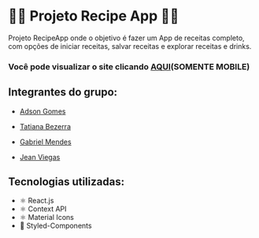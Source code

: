 <h1>🧑‍🍳 Projeto Recipe App 👨‍🍳</h1>

<p>Projeto RecipeApp onde o objetivo é fazer um App de receitas completo, com opções de iniciar receitas, salvar receitas e explorar receitas e drinks.</p>

<h3>Você pode visualizar o site clicando <a href="https://projeto-recipe-app-qng38rxln-marcsvinicius.vercel.app" target="_blank" >AQUI</a>(SOMENTE MOBILE)</h3>

<h2>Integrantes do grupo:</h2>
<ul>
  <li><a href="https://www.linkedin.com/in/ACoAADF8tPABxLdVlduLLo4rfLny7Nfy0zyUlyg?lipi=urn%3Ali%3Apage%3Ad_flagship3_detail_base%3Bn3wf9EG3Rw%2B64FepQ9PnSw%3D%3D"><p>Adson Gomes</p></a></li>
  <li><a href="https://www.linkedin.com/in/ACoAABzz9swB9rvDyCJZb9o5b2dmgYHsw3GGLAI?lipi=urn%3Ali%3Apage%3Ad_flagship3_detail_base%3Bn3wf9EG3Rw%2B64FepQ9PnSw%3D%3D"><p>Tatiana Bezerra</p></a></li>
  <li><a href="https://www.linkedin.com/in/ACoAACQVXygBNglSrcDOCFyipqxblpQ8-yfGHmI?lipi=urn%3Ali%3Apage%3Ad_flagship3_detail_base%3Bn3wf9EG3Rw%2B64FepQ9PnSw%3D%3D"><p>Gabriel Mendes</p></a></li>
  <li><a href="https://www.linkedin.com/in/ACoAAArGTLwBiPNBOt_YSQIJR1NryVjluall5d8?lipi=urn%3Ali%3Apage%3Ad_flagship3_detail_base%3Bn3wf9EG3Rw%2B64FepQ9PnSw%3D%3D"><p>Jean Viegas</p></a></li>
</ul>

<h2>Tecnologias utilizadas: </h2>
<ul>
  <li>⚛️ React.js</li>
  <li>⚛️ Context API</li>
  <li>⚛️ Material Icons</li>
  <li>💅 Styled-Components</li>
</ul>

